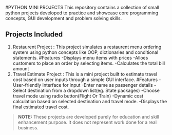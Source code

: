 #PYTHON MINI PROJECTS
This repository contains a collection of small python projects developed to practice and showcase core programming concepts, GUI development and problem solving skills.

## Projects Included
1. Restaurent Project : This project simulates a restaurent menu ordering system using python concepts like OOP, dictionaries and conditional statements.
   #Features
   -Displays menu items with prices
   -Alloes customers to place an order by selecting items.
   -Calculates the total bill amount
2. Travel Estimate Project : This is a mini project built to estimate travel cost based on user inputs through a simple GUI interface.
   #Features
   -User-friendly Interface for input
   -Enter name as passenger details
   -Select destination from a dropdown list(eg. State packages)
   -Choose travel mode using radio button(Flight Or Train)
   -Dynamic cost calculation based on selected destination and travel mode.
   -Displays the final estimated travel cost.





> **NOTE:** These projects are developed purely for education and skill enhancement purpose. It does not represent work done for a real business.

